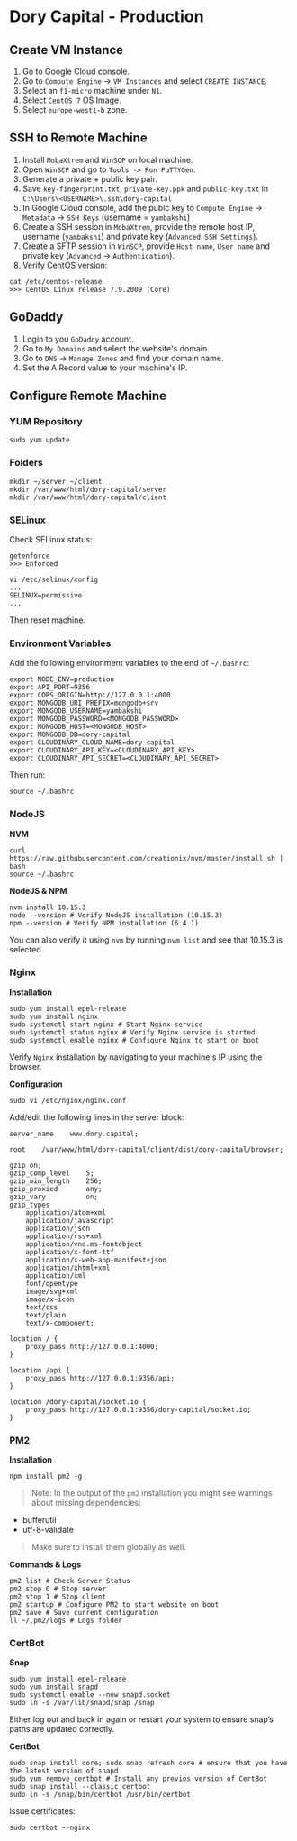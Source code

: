 # Dory Capital - Production
## Create VM Instance
1. Go to Google Cloud console.
2. Go to `Compute Engine` -> `VM Instances` and select `CREATE INSTANCE`.
3. Select an `f1-micro` machine under `N1`.
4. Select `CentOS 7` OS Image.
5. Select `europe-west1-b` zone.

## SSH to Remote Machine
1. Install `MobaXtrem` and `WinSCP` on local machine.
2. Open `WinSCP` and go to `Tools -> Run PuTTYGen`.
3. Generate a private + public key pair.
4. Save `key-fingerprint.txt`, `private-key.ppk` and `public-key.txt` in `C:\Users\<USERNAME>\.ssh\dory-capital`
5. In Google Cloud console, add the publc key to `Compute Engine` -> `Metadata` -> `SSH Keys` (username = `yambakshi`)
6. Create a SSH session in `MobaXtrem`, provide the remote host IP, username (`yambakshi`) and private key (`Advanced SSH Settings`).
7. Create a SFTP session in `WinSCP`, provide `Host name`, `User name` and private key (`Advanced` -> `Authentication`).
8. Verify CentOS version:
```
cat /etc/centos-release
>>> CentOS Linux release 7.9.2009 (Core)
```

## GoDaddy
1. Login to you `GoDaddy` account.
2. Go to `My Domains` and select the website's domain.
3. Go to `DNS` -> `Manage Zones` and find your domain name.
4. Set the A Record value to your machine's IP.

## Configure Remote Machine
### YUM Repository
```
sudo yum update
```

### Folders
```
mkdir ~/server ~/client
mkdir /var/www/html/dory-capital/server
mkdir /var/www/html/dory-capital/client
```

### SELinux
Check SELinux status:
```
getenforce
>>> Enforced
```
```
vi /etc/selinux/config
...
SELINUX=permissive
...
```
Then reset machine.

### Environment Variables
Add the following environment variables to the end of `~/.bashrc`:
```
export NODE_ENV=production
export API_PORT=9356
export CORS_ORIGIN=http://127.0.0.1:4000
export MONGODB_URI_PREFIX=mongodb+srv
export MONGODB_USERNAME=yambakshi
export MONGODB_PASSWORD=<MONGODB_PASSWORD>
export MONGODB_HOST=<MONGODB_HOST>
export MONGODB_DB=dory-capital
export CLOUDINARY_CLOUD_NAME=dory-capital
export CLOUDINARY_API_KEY=<CLOUDINARY_API_KEY>
export CLOUDINARY_API_SECRET=<CLOUDINARY_API_SECRET>
```
Then run:
```
source ~/.bashrc
```

### NodeJS
**NVM**
```
curl https://raw.githubusercontent.com/creationix/nvm/master/install.sh | bash
source ~/.bashrc
```

**NodeJS & NPM**
```
nvm install 10.15.3
node --version # Verify NodeJS installation (10.15.3)
npm --version # Verify NPM installation (6.4.1)
```
You can also verify it using `nvm` by running `nvm list` and see that 10.15.3 is selected.

### Nginx
**Installation**
```
sudo yum install epel-release
sudo yum install nginx
sudo systemctl start nginx # Start Nginx service
sudo systemctl status nginx # Verify Nginx service is started
sudo systemctl enable nginx # Configure Nginx to start on boot
```
Verify `Nginx` installation by navigating to your machine's IP using the browser.  

**Configuration**
```
sudo vi /etc/nginx/nginx.conf
```
Add/edit the following lines in the server block:
```
server_name    www.dory.capital;
```
```
root    /var/www/html/dory-capital/client/dist/dory-capital/browser;
```
```
gzip on;
gzip_comp_level    5;
gzip_min_length    256;
gzip_proxied       any;
gzip_vary          on;
gzip_types
    application/atom+xml
    application/javascript
    application/json
    application/rss+xml
    application/vnd.ms-fontobject
    application/x-font-ttf
    application/x-web-app-manifest+json
    application/xhtml+xml
    application/xml
    font/opentype
    image/svg+xml
    image/x-icon
    text/css
    text/plain
    text/x-component;
```
```
location / {
    proxy_pass http://127.0.0.1:4000;
}

location /api {
    proxy_pass http://127.0.0.1:9356/api;
}

location /dory-capital/socket.io {
    proxy_pass http://127.0.0.1:9356/dory-capital/socket.io;
}
```

### PM2
**Installation**
```
npm install pm2 -g
```

> Note:
In the output of the `pm2` installation you might see warnings about missing dependencies:
- bufferutil
- utf-8-validate

> Make sure to install them globally as well.

**Commands & Logs**
```
pm2 list # Check Server Status
pm2 stop 0 # Stop server
pm2 stop 1 # Stop client
pm2 startup # Configure PM2 to start website on boot
pm2 save # Save current configuration
ll ~/.pm2/logs # Logs folder
```

### CertBot
**Snap**
```
sudo yum install epel-release
sudo yum install snapd
sudo systemctl enable --now snapd.socket
sudo ln -s /var/lib/snapd/snap /snap
```
Either log out and back in again or restart your system to ensure snap’s paths are updated correctly.

**CertBot**
```
sudo snap install core; sudo snap refresh core # ensure that you have the latest version of snapd
sudo yum remove certbot # Install any previos version of CertBot
sudo snap install --classic certbot
sudo ln -s /snap/bin/certbot /usr/bin/certbot
```
Issue certificates:
```
sudo certbot --nginx
```